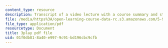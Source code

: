 ```yaml
---
content_type: resource
description: Transcript of a video lecture with a course summary and student questions.
file: /media/https%3A/open-learning-course-data-rc.s3.amazonaws.com/5-95j-teaching-college-level-science-and-engineering-spring-2009/01f0db818a40e9979c91bd196cbc9cfb_IXjwZlJ9Uvk.pdf
file_type: application/pdf
resourcetype: Document
title: 3play pdf file
uid: 01f0db81-8a40-e997-9c91-bd196cbc9cfb
---
```

